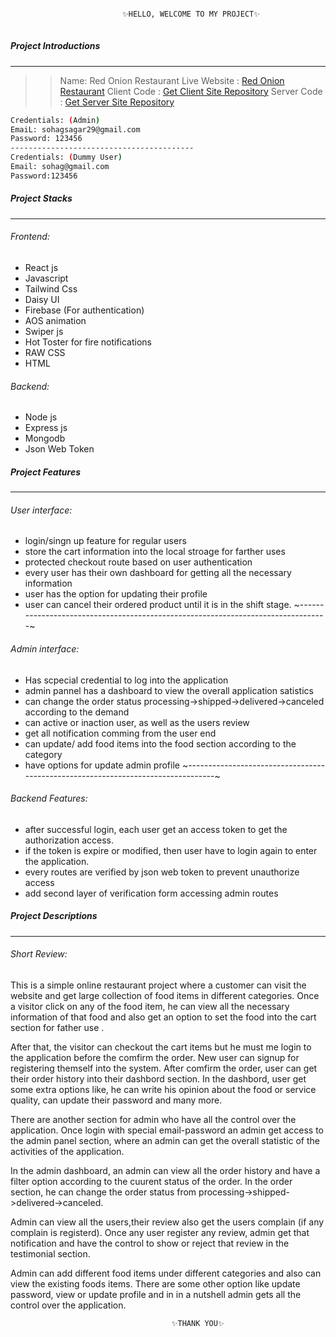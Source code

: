 
```sh

                         ✨HELLO, WELCOME TO MY PROJECT✨
  
```
##### Project Introductions
-------------------------------------
>> Name: Red Onion Restaurant
>> Live Website : [Red Onion Restaurant](https://red-onion-4b109.web.app/)
>> Client Code : [Get Client Site Repository](https://github.com/SohagSagar/red-onion-client)
>> Server Code : [Get Server Site Repository](https://github.com/SohagSagar/red_onion_server)


```sh
Credentials: (Admin)
EmaiL: sohagsagar29@gmail.com
Password: 123456
-----------------------------------------
Credentials: (Dummy User)
Email: sohag@gmail.com
Password:123456
```

##### Project Stacks
--------------------------------------
###### Frontend:
- React js 
- Javascript
- Tailwind Css
- Daisy UI
- Firebase (For authentication)
- AOS animation
- Swiper js
- Hot Toster for fire notifications
- RAW CSS
- HTML

###### Backend:
- Node js
- Express js
- Mongodb
- Json Web Token

##### Project Features
-------------------------------------
###### User interface: 
- login/singn up feature for regular users
- store the cart information into the local stroage for farther uses
- protected checkout route based on user authentication
- every user has their own dashboard for getting all the necessary information
- user has the option for updating their profile
- user can cancel their ordered product until it is in the shift stage.
~---------------------------------------------------------------------------------~
###### Admin interface:
- Has scpecial credential to log into the application
- admin pannel has a dashboard to view the overall application satistics
- can change the order status processing->shipped->delivered->canceled according to the demand
- can active or inaction user, as well as the users review
- get all notification comming from the user end
- can update/ add food items into the food section according to the category
- have options for update admin profile
~---------------------------------------------------------------------------------~
###### Backend  Features:
- after successful login, each user get an access token to get the authorization access.
- if the token is expire or modified, then user have to login again to enter the application.
- every routes are verified by json web token to prevent unauthorize access
- add second layer of verification form accessing admin routes
##### Project Descriptions
*************************************

###### Short Review: 
This is a simple online restaurant project where a customer can visit the website and get large collection of food items in different categories. Once a visitor click on any of the food item, he can view all the necessary information of that food and also get an option to set the food into the cart section for father use . 

After that, the visitor can checkout the cart items but he must me login to the application before the comfirm the order. New user can signup for registering themself into the system. After comfirm the order, user can get their order history into their dashbord section. In the dashbord, user get some extra options like, he can write his opinion about the food or service quality, can update their password and many more.

There are another section for admin who have all the control over the application. Once login with special email-password an admin get access to the admin panel section,  where an admin can get the overall statistic of the activities of the application. 

In the admin dashboard, an admin can view all the order history and have a filter option according to the cuurent status of the order. In the order section, he can change the order status from processing->shipped->delivered->canceled. 

Admin can view all the users,their review also get the users complain (if any complain is registerd). Once any user register any review, admin get that notification and have the control to show or reject  that review in the testimonial section.

Admin can add different food items under different categories and also can view the existing foods items. There are some other option like update password, view or update profile and in in a nutshell admin gets all the control over the application.


                                        ✨THANK YOU✨
